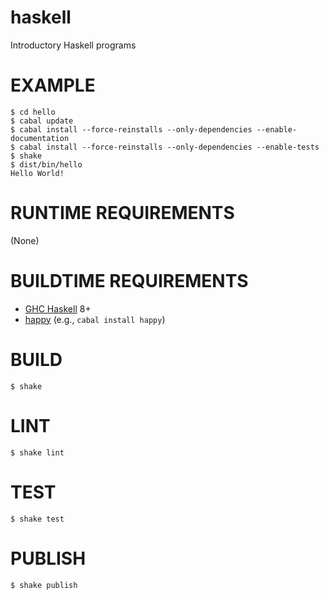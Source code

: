 # haskell

Introductory Haskell programs

# EXAMPLE

```console
$ cd hello
$ cabal update
$ cabal install --force-reinstalls --only-dependencies --enable-documentation
$ cabal install --force-reinstalls --only-dependencies --enable-tests
$ shake
$ dist/bin/hello
Hello World!
```

# RUNTIME REQUIREMENTS

(None)

# BUILDTIME REQUIREMENTS

* [GHC Haskell](http://www.haskell.org/) 8+
* [happy](https://hackage.haskell.org/package/happy) (e.g., `cabal install happy`)

# BUILD

```console
$ shake
```

# LINT

```console
$ shake lint
```

# TEST

```console
$ shake test
```

# PUBLISH

```console
$ shake publish
```
